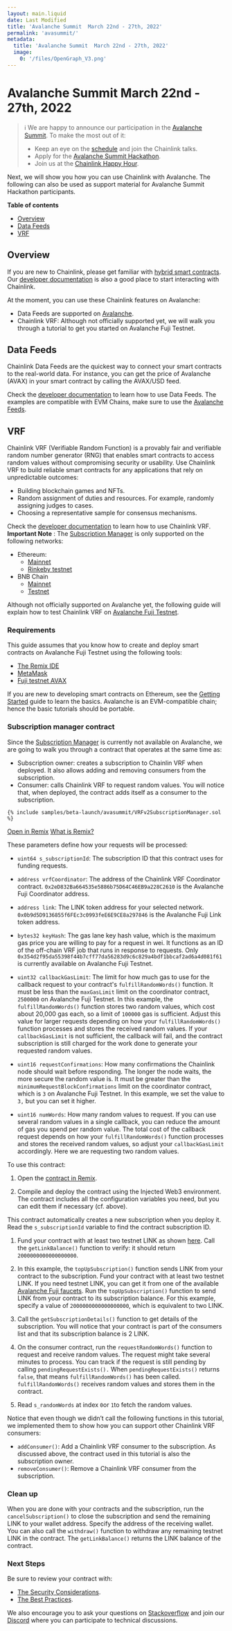 ```yaml
---
layout: main.liquid
date: Last Modified
title: 'Avalanche Summit  March 22nd - 27th, 2022'
permalink: 'avasummit/'
metadata:
  title: 'Avalanche Summit  March 22nd - 27th, 2022'
  image:
    0: '/files/OpenGraph_V3.png'
---
```


# Avalanche Summit March 22nd - 27th, 2022

> ℹ️ We are happy to announce our participation in the [Avalanche Summit](https://www.avalanchesummit.com/). To make the most out of it:
>
> - Keep an eye on the [schedule](https://www.avalanchesummit.com/agenda) and join the Chainlink talks.
> - Apply for the [Avalanche Summit Hackathon](https://hackathon.avalanchesummit.com/).
> - Join us at the [Chainlink Happy Hour](https://www.eventbrite.com/e/chainlink-happy-hour-avalanche-summit-tickets-258013052987).

Next, we will show you how you can use Chainlink with Avalanche. The following can also be used as support material for Avalanche Summit Hackathon participants.

**Table of contents**

- [Overview](#overview)
- [Data Feeds](#data-feeds)
- [VRF](#vrf)

## Overview

If you are new to Chainlink, please get familiar with [hybrid smart contracts](https://blog.chain.link/hybrid-smart-contracts-explained/). Our [developer documentation](/docs/conceptual-overview) is also a good place to start interacting with Chainlink.

At the moment, you can use these Chainlink features on Avalanche:

- Data Feeds are supported on [Avalanche](/docs/avalanche-price-feeds/).
- Chainlink VRF: Although not officially supported yet, we will walk you through a tutorial to get you started on Avalanche Fuji Testnet.

## Data Feeds

Chainlink Data Feeds are the quickest way to connect your smart contracts to the real-world data. For instance, you can get the price of Avalanche (AVAX) in your smart contract by calling the AVAX/USD feed.

Check the [developer documentation](/docs/using-chainlink-reference-contracts/) to learn how to use Data Feeds. The examples are compatible with EVM Chains, make sure to use the [Avalanche Feeds](/docs/avalanche-price-feeds/).

## VRF

Chainlink VRF (Verifiable Random Function) is a provably fair and verifiable random number generator (RNG) that enables smart contracts to access random values without compromising security or usability.
Use Chainlink VRF to build reliable smart contracts for any applications that rely on unpredictable outcomes:

- Building blockchain games and NFTs.
- Random assignment of duties and resources. For example, randomly assigning judges to cases.
- Choosing a representative sample for consensus mechanisms.

Check the [developer documentation](/docs/chainlink-vrf/) to learn how to use Chainlink VRF. **Important Note** : The [Subscription Manager](https://vrf.chain.link/) is only supported on the following networks:

- Ethereum:
  - [Mainnet](/docs/vrf-contracts/#ethereum-mainnet)
  - [Rinkeby testnet](/docs/vrf-contracts/#rinkeby-testnet)
- BNB Chain
  - [Mainnet](/docs/vrf-contracts/#bnb-chain)
  - [Testnet](/docs/vrf-contracts/#bnb-chain-testnet)

Although not officially supported on Avalanche yet, the following guide will explain how to test Chainlink VRF on [Avalanche Fuji Testnet](https://docs.avax.network/build/tutorials/platform/fuji-workflow/).

### Requirements

This guide assumes that you know how to create and deploy smart contracts on Avalanche Fuji Testnet using the following tools:

- [The Remix IDE](https://remix.ethereum.org/)
- [MetaMask](https://metamask.io/)
- [Fuji testnet AVAX](/docs/link-token-contracts/#fuji-testnet)

If you are new to developing smart contracts on Ethereum, see the [Getting Started](/docs/conceptual-overview/) guide to learn the basics. Avalanche is an EVM-compatible chain; hence the basic tutorials should be portable.

### Subscription manager contract

Since the [Subscription Manager](https://vrf.chain.link/) is currently not available on Avalanche, we are going to walk you through a contract that operates at the same time as:

- Subscription owner: creates a subscription to Chainlin VRF when deployed. It also allows adding and removing consumers from the subscription.
- Consumer: calls Chainlink VRF to request random values. You will notice that, when deployed, the contract adds itself as a consumer to the subscription.

```solidity
{% include samples/beta-launch/avasummit/VRFv2SubscriptionManager.sol %}
```

<div class="remix-callout">
      <a href="https://remix.ethereum.org/#url=https://docs.chain.link/samples/beta-launch/avasummit/VRFv2SubscriptionManager.sol" target="_blank" >Open in Remix</a>
      <a href="/docs/conceptual-overview/#what-is-remix">What is Remix?</a>
</div>

These parameters define how your requests will be processed:

- `uint64 s_subscriptionId`: The subscription ID that this contract uses for funding requests.

- `address vrfCoordinator`: The address of the Chainlink VRF Coordinator contract. `0x2eD832Ba664535e5886b75D64C46EB9a228C2610` is the Avalanche Fuji Coordinator address.

- `address link`: The LINK token address for your selected network. `0x0b9d5D9136855f6FEc3c0993feE6E9CE8a297846` is the Avalanche Fuji Link token address.

- `bytes32 keyHash`: The gas lane key hash value, which is the maximum gas price you are willing to pay for a request in wei. It functions as an ID of the off-chain VRF job that runs in response to requests. Only `0x354d2f95da55398f44b7cff77da56283d9c6c829a4bdf1bbcaf2ad6a4d081f61` is currently available on Avalanche Fuji Testnet.

- `uint32 callbackGasLimit`: The limit for how much gas to use for the callback request to your contract's `fulfillRandomWords()` function. It must be less than the `maxGasLimit` limit on the coordinator contract, `2500000` on Avalanche Fuji Testnet. In this example, the `fulfillRandomWords()` function stores two random values, which cost about 20,000 gas each, so a limit of `100000` gas is sufficient. Adjust this value for larger requests depending on how your `fulfillRandomWords()` function processes and stores the received random values. If your `callbackGasLimit` is not sufficient, the callback will fail, and the contract subscription is still charged for the work done to generate your requested random values.

- `uint16 requestConfirmations`: How many confirmations the Chainlink node should wait before responding. The longer the node waits, the more secure the random value is. It must be greater than the `minimumRequestBlockConfirmations` limit on the coordinator contract, which is `3` on Avalanche Fuji Testnet. In this example, we set the value to `3,` but you can set it higher.

- `uint16 numWords`: How many random values to request. If you can use several random values in a single callback, you can reduce the amount of gas you spend per random value. The total cost of the callback request depends on how your `fulfillRandomWords()` function processes and stores the received random values, so adjust your `callbackGasLimit` accordingly. Here we are requesting two random values.

To use this contract:

1. Open the [contract in Remix](https://remix.ethereum.org/#url=https://docs.chain.link/samples/beta-launch/avasummit/VRFv2SubscriptionManager.sol).

1. Compile and deploy the contract using the Injected Web3 environment. The contract includes all the configuration variables you need, but you can edit them if necessary (cf. above).

This contract automatically creates a new subscription when you deploy it. Read the `s_subscriptionId` variable to find the contract subscription ID.

1. Fund your contract with at least two testnet LINK as shown [here](/docs/fund-your-contract/). Call the `getLinkBalance()` function to verify: it should return `2000000000000000000`.

1. In this example, the `topUpSubscription()` function sends LINK from your contract to the subscription. Fund your contract with at least two testnet LINK. If you need testnet LINK, you can get it from one of the available [Avalanche Fuji faucets](/docs/link-token-contracts/#fuji-testnet).
   Run the `topUpSubscription()` function to send LINK from your contract to its subscription balance. For this example, specify a value of `2000000000000000000`, which is equivalent to two LINK.

1. Call the `getSubscriptionDetails()` function to get details of the subscription. You will notice that your contract is part of the consumers list and that its subscription balance is 2 LINK.

1. On the consumer contract, run the `requestRandomWords()` function to request and receive random values. The request might take several minutes to process. You can track if the request is still pending by calling `pendingRequestExists().` When `pendingRequestExists()` returns `false`, that means `fulfillRandomWords()` has been called. `fulfillRandomWords()` receives random values and stores them in the contract.

1. Read `s_randomWords` at index `0`or `1`to fetch the random values.

Notice that even though we didn’t call the following functions in this tutorial, we implemented them to show how you can support other Chainlink VRF consumers:

- `addConsumer()`: Add a Chainlink VRF consumer to the subscription. As discussed above, the contract used in this tutorial is also the subscription owner.
- `removeConsumer()`: Remove a Chainlink VRF consumer from the subscription.

### Clean up

When you are done with your contracts and the subscription, run the `cancelSubscription()` to close the subscription and send the remaining LINK to your wallet address. Specify the address of the receiving wallet. You can also call the `withdraw()` function to withdraw any remaining testnet LINK in the contract. The `getLinkBalance()` returns the LINK balance of the contract.

### Next Steps

Be sure to review your contract with:

- [The Security Considerations](/docs/vrf-security-considerations/).
- [The Best Practices](/docs/chainlink-vrf-best-practices/).

We also encourage you to ask your questions on [Stackoverflow](https://stackoverflow.com/questions/tagged/chainlink) and join our [Discord](https://discord.com/invite/aSK4zew) where you can participate to technical discussions.
